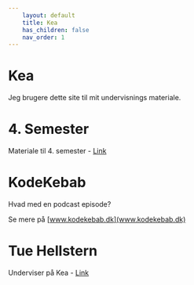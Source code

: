 ```yaml
---
    layout: default
    title: Kea
    has_children: false
    nav_order: 1
---
```

# Kea
Jeg brugere dette site til mit undervisnings materiale.

# 4. Semester
Materiale til 4. semester - [Link](./4_semester/index.md)

# KodeKebab
Hvad med en podcast episode?

Se mere på [www.kodekebab.dk](www.kodekebab.dk) 

# Tue Hellstern
Underviser på Kea - [Link](./Tue-Hellstern/index.md)
